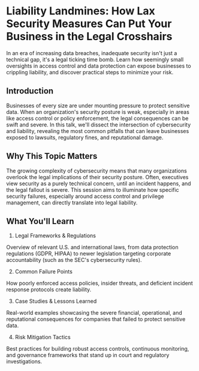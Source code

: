 # Liability Landmines: How Lax Security Measures Can Put Your Business in the Legal Crosshairs

In an era of increasing data breaches, inadequate security isn't just a technical gap, it's a legal ticking time bomb. Learn how seemingly small oversights in access control and data protection can expose businesses to crippling liability, and discover practical steps to minimize your risk.

## Introduction

Businesses of every size are under mounting pressure to protect sensitive data. When an organization's security posture is weak, especially in areas like access control or policy enforcement, the legal consequences can be swift and severe. In this talk, we'll dissect the intersection of cybersecurity and liability, revealing the most common pitfalls that can leave businesses exposed to lawsuits, regulatory fines, and reputational damage.

## Why This Topic Matters

The growing complexity of cybersecurity means that many organizations overlook the legal implications of their security posture. Often, executives view security as a purely technical concern, until an incident happens, and the legal fallout is severe. This session aims to illuminate how specific security failures, especially around access control and privilege management, can directly translate into legal liability.

## What You'll Learn

1. Legal Frameworks & Regulations

Overview of relevant U.S. and international laws, from data protection regulations (GDPR, HIPAA) to newer legislation targeting corporate accountability (such as the SEC's cybersecurity rules).

2. Common Failure Points

How poorly enforced access policies, insider threats, and deficient incident response protocols create liability.

3. Case Studies & Lessons Learned

Real-world examples showcasing the severe financial, operational, and reputational consequences for companies that failed to protect sensitive data.

4. Risk Mitigation Tactics

Best practices for building robust access controls, continuous monitoring, and governance frameworks that stand up in court and regulatory investigations.
